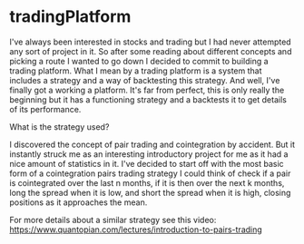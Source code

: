 # tradingPlatform

I've always been interested in stocks and trading but I had never attempted any sort of project in it. So after some reading about different concepts and picking a route I wanted to go down I decided to commit to building a trading platform. What I mean by a trading platform is a system that includes a strategy and a way of backtesting this strategy. And well, I've finally got a working a platform. It's far from perfect, this is only really the beginning but it has a functioning strategy and a backtests it to get details of its performance. 

What is the strategy used?

I discovered the concept of pair trading and cointegration by accident. But it instantly struck me as an interesting introductory project for me as it had a nice amount of statistics in it. I've decided to start off with the most basic form of a cointegration pairs trading strategy I could think of check if a pair is cointegrated over the last n months, if it is then over the next k months, long the spread when it is low, and short the spread when it is high, closing positions as it approaches the mean. 

For more details about a similar strategy see this video:
https://www.quantopian.com/lectures/introduction-to-pairs-trading
